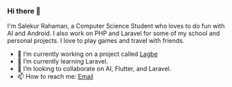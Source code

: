 ### Hi there 👋
I'm Salekur Rahaman, a Computer Science Student who loves to do fun with AI and Android. I also work on PHP and Laravel for some of my school and personal projects. I love to play games and travel with friends.

- 🔭 I’m currently working on a project called [Lagbe](https://github.com/LagbeDev)
- 🌱 I’m currently learning Laravel.
- 👯 I’m looking to collaborate on AI, Flutter, and Laravel.
- 📫 How to reach me: [Email](mailto:salekur9@gmail.com)

<!--
- 🤔 I’m looking for a job to sustain myself in this world.
- ⚡ Fun fact: I forget to eat and sometimes sleep during my ongoing project.
- 💬 Ask me about ...
- 😄 Pronouns: ...
-->
